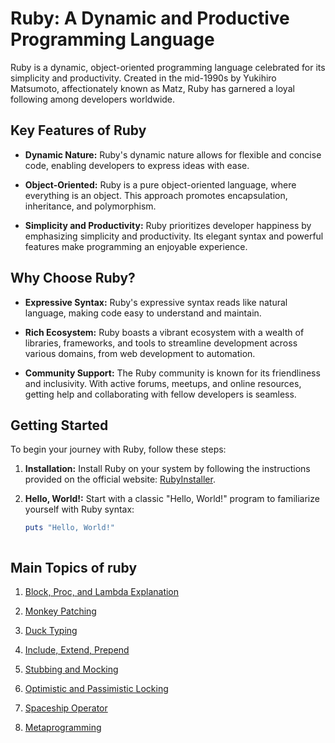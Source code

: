 # Ruby: A Dynamic and Productive Programming Language

Ruby is a dynamic, object-oriented programming language celebrated for its simplicity and productivity. Created in the mid-1990s by Yukihiro Matsumoto, affectionately known as Matz, Ruby has garnered a loyal following among developers worldwide.

## Key Features of Ruby

- **Dynamic Nature:** Ruby's dynamic nature allows for flexible and concise code, enabling developers to express ideas with ease.
  
- **Object-Oriented:** Ruby is a pure object-oriented language, where everything is an object. This approach promotes encapsulation, inheritance, and polymorphism.
  
- **Simplicity and Productivity:** Ruby prioritizes developer happiness by emphasizing simplicity and productivity. Its elegant syntax and powerful features make programming an enjoyable experience.

## Why Choose Ruby?

- **Expressive Syntax:** Ruby's expressive syntax reads like natural language, making code easy to understand and maintain.
  
- **Rich Ecosystem:** Ruby boasts a vibrant ecosystem with a wealth of libraries, frameworks, and tools to streamline development across various domains, from web development to automation.
  
- **Community Support:** The Ruby community is known for its friendliness and inclusivity. With active forums, meetups, and online resources, getting help and collaborating with fellow developers is seamless.

## Getting Started

To begin your journey with Ruby, follow these steps:

1. **Installation:** Install Ruby on your system by following the instructions provided on the official website: [RubyInstaller](https://www.ruby-lang.org/en/documentation/installation/).
   
2. **Hello, World!:** Start with a classic "Hello, World!" program to familiarize yourself with Ruby syntax:

   ```ruby
   puts "Hello, World!"



## Main Topics of ruby

1) [Block, Proc, and Lambda Explanation](https://github.com/research-soham/Ruby-Explaination/blob/main/block_proc_lambda.txt)

2) [Monkey Patching](https://github.com/research-soham/Ruby-Explaination/blob/main/monkey_patching.rb)

3) [Duck Typing](https://github.com/research-soham/Ruby-Explaination/blob/main/duck_typing.rb)

4) [Include, Extend, Prepend](https://github.com/research-soham/Ruby-Explaination/blob/main/prepend_extend_include.rb)

5) [Stubbing and Mocking](https://github.com/research-soham/Ruby-Explaination/blob/main/stubbing_mocking.txt)

6) [Optimistic and Passimistic Locking](https://github.com/research-soham/Ruby-Explaination/blob/main/optimistic_passimistic_locking.rb)

7) [Spaceship Operator](https://github.com/research-soham/Ruby-Explaination/blob/main/spaceship_operator.rb)

8) [Metaprogramming](https://github.com/research-soham/Ruby-Explaination/blob/main/metaprogramming.txt)
